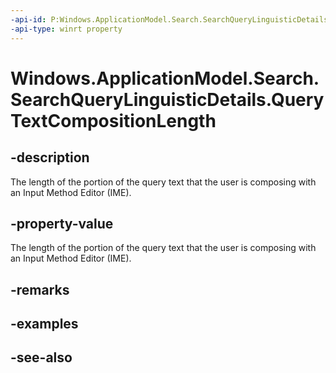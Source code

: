 ----api-id: P:Windows.ApplicationModel.Search.SearchQueryLinguisticDetails.QueryTextCompositionLength
-api-type: winrt property
---<!-- Property syntaxpublic uint QueryTextCompositionLength { get; }--># Windows.ApplicationModel.Search.SearchQueryLinguisticDetails.QueryTextCompositionLength## -descriptionThe length of the portion of the query text that the user is composing with an Input Method Editor (IME).## -property-valueThe length of the portion of the query text that the user is composing with an Input Method Editor (IME).## -remarks## -examples## -see-also